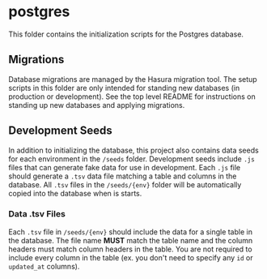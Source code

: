 # postgres

This folder contains the initialization scripts for the Postgres database.

## Migrations

Database migrations are managed by the Hasura migration tool. The setup scripts in this folder are only intended for
standing new databases (in production or development). See the top level README for instructions on standing up new
databases and applying migrations.

## Development Seeds

In addition to initializing the database, this project also contains data seeds for each environment in the `/seeds`
folder. Development seeds include `.js` files that can generate fake data for use in development. Each `.js` file should
generate a `.tsv` data file matching a table and columns in the database. All `.tsv` files in the `/seeds/{env}` folder
will be automatically copied into the database when is starts.

### Data .tsv Files

Each `.tsv` file in `/seeds/{env}` should include the data for a single table in the database. The file name **MUST**
match the table name and the column headers must match column headers in the table. You are not required to
include every column in the table (ex. you don't need to specify any `id` or `updated_at` columns).
